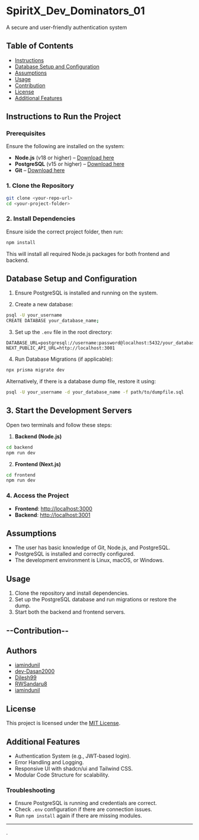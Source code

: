 # SpiritX_Dev_Dominators_01
A secure and user-friendly authentication system

## Table of Contents

- [Instructions](#instructions)
- [Database Setup and Configuration](#database-setup-and-configuration)
- [Assumptions](#assumptions)
- [Usage](#usage)
- [Contribution](#contribution)
- [License](#license)
- [Additional Features](#additional-features)

##  Instructions to Run the Project

### Prerequisites
Ensure the following are installed on the system:
- **Node.js** (v18 or higher) – [Download here](https://nodejs.org/)
- **PostgreSQL** (v15 or higher) – [Download here](https://www.postgresql.org/)
- **Git** – [Download here](https://git-scm.com/)

### 1. Clone the Repository

```bash
git clone <your-repo-url>
cd <your-project-folder>
```

### 2. Install Dependencies

Ensure iside the correct project folder, then run:

```bash
npm install
```

This will install all required Node.js packages for both frontend and backend.

## Database Setup and Configuration

1. Ensure PostgreSQL is installed and running on the system.

2. Create a new database:

```bash
psql -U your_username
CREATE DATABASE your_database_name;
```

3. Set up the `.env` file in the root directory:

```env
DATABASE_URL=postgresql://username:password@localhost:5432/your_database
NEXT_PUBLIC_API_URL=http://localhost:3001
```

4. Run Database Migrations (if applicable):

```bash
npx prisma migrate dev
```

Alternatively, if there is a database dump file, restore it using:

```bash
psql -U your_username -d your_database_name -f path/to/dumpfile.sql
```

## 3. Start the Development Servers

Open two terminals and follow these steps:

1. **Backend (Node.js)**

```bash
cd backend
npm run dev
```

2. **Frontend (Next.js)**

```bash
cd frontend
npm run dev
```

### 4. Access the Project

- **Frontend**: [http://localhost:3000](http://localhost:3000)
- **Backend**: [http://localhost:3001](http://localhost:3001)

## Assumptions

- The user has basic knowledge of Git, Node.js, and PostgreSQL.
- PostgreSQL is installed and correctly configured.
- The development environment is Linux, macOS, or Windows.

## Usage

1. Clone the repository and install dependencies.
2. Set up the PostgreSQL database and run migrations or restore the dump.
3. Start both the backend and frontend servers.

## --Contribution--
## Authors

- [iamindunil](https://www.github.com/imaindunil)
- [dev-Dasan2000](https://www.github.com/dev-Dasan2000)
- [Dilesh99](https://www.github.com/Dilesh99)
- [RWSandaru8](https://www.github.com/RWsandaru8)
- [iamindunil](https://www.github.com/imaindunil)

## License

This project is licensed under the [MIT License](LICENSE).

## Additional Features

- Authentication System (e.g., JWT-based login).
- Error Handling and Logging.
- Responsive UI with shadcn/ui and Tailwind CSS.
- Modular Code Structure for scalability.

### Troubleshooting

- Ensure PostgreSQL is running and credentials are correct.
- Check `.env` configuration if there are connection issues.
- Run `npm install` again if there are missing modules.

---

.












